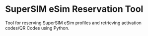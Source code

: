# SuperSIM eSim Reservation Tool

Tool for reserving SuperSIM eSim profiles and retrieving activation codes/QR Codes using Python.
